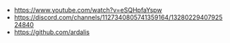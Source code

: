 - https://www.youtube.com/watch?v=eSQHpfaYspw
- https://discord.com/channels/1127340805741359164/1328022940792524840
- https://github.com/ardalis
